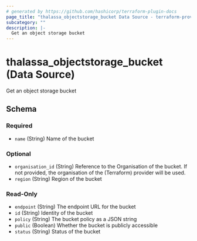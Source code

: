 ```yaml
---
# generated by https://github.com/hashicorp/terraform-plugin-docs
page_title: "thalassa_objectstorage_bucket Data Source - terraform-provider-thalassa"
subcategory: ""
description: |-
  Get an object storage bucket
---
```


# thalassa_objectstorage_bucket (Data Source)

Get an object storage bucket



<!-- schema generated by tfplugindocs -->
## Schema

### Required

- `name` (String) Name of the bucket

### Optional

- `organisation_id` (String) Reference to the Organisation of the bucket. If not provided, the organisation of the (Terraform) provider will be used.
- `region` (String) Region of the bucket

### Read-Only

- `endpoint` (String) The endpoint URL for the bucket
- `id` (String) Identity of the bucket
- `policy` (String) The bucket policy as a JSON string
- `public` (Boolean) Whether the bucket is publicly accessible
- `status` (String) Status of the bucket
